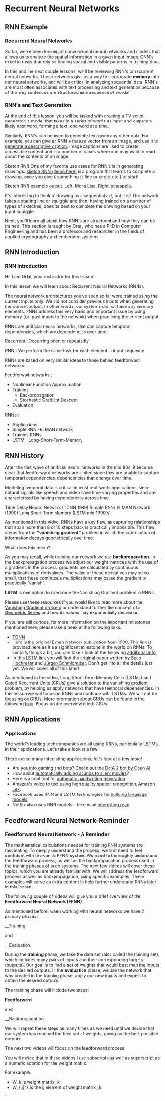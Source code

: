 # Recurrent Neural Networks


## RNN Example


### Recurrent Neural Networks
So far, we've been looking at convolutional neural networks and models that allows us to analyze the spatial information in a given input image. CNN's excel in tasks that rely on finding spatial and visible patterns in training data.

In this and the next couple lessons, we'll be reviewing RNN's or recurrent neural networks. These networks give us a way to incorporate __memory__ into our neural networks, and will be critical in analyzing sequential data. RNN's are most often associated with text processing and text generation because of the way sentences are structured as a sequence of words!

### RNN's and Text Generation
At the end of this lesson, you will be tasked with creating a TV script generator; a model that takes in a series of words as input and outputs a likely next word, forming a text, one word at a time.

Similarly, RNN's can be used to generate text given any other data. For example, you can give an RNN a feature vector from an image, and use it to [generate a descriptive caption](https://github.com/yunjey/pytorch-tutorial/tree/master/tutorials/03-advanced/image_captioning). Image captions are used to create accessible content and in a number of cases where one may want to read about the contents of an image.

Sketch RNN
One of my favorite use cases for RNN's is in generating drawings. [Sketch RNN (demo here)](https://magenta.tensorflow.org/assets/sketch_rnn_demo/index.html) is a program that learns to complete a drawing, once you give it something (a line or circle, etc.) to start!


Sketch RNN example output. Left, Mona Lisa. Right, pineapple.

It's interesting to think of drawing as a sequential act, but it is! This network takes a starting line or squiggle and then, having trained on a number of types of sketches, does its best to complete the drawing based on your input squiggle.

Next, you'll learn all about how RNN's are structured and how they can be trained! This section is taught by Ortal, who has a PhD in Computer Engineering and has been a professor and researcher in the fields of applied cryptography and embedded systems.


## RNN Introduction


### RNN Introduction
Hi! I am Ortal, your instructor for this lesson!

In this lesson we will learn about Recurrent Neural Networks (RNNs).

The neural network architectures you've seen so far were trained using the current inputs only. We did not consider previous inputs when generating the current output. In other words, our systems did not have any memory elements. RNNs address this very basic and important issue by using memory (i.e. past inputs to the network) when producing the current output.


RNNs are artificial neural networks, that can capture temporal dependencies, which are dependencies over time. 

Recurrent : Occurring often or repeatedly

RNN : We perform the same task for each element in input sequence

RNNs are based on very similar ideas to those behind feedforward networks.

Feedforwad networks :

* Nonlinear Function Approximation
* Training
  - Backpropagation
  - Stochastic Gradient Descent
* Evaluation

RNNs :
* Applications
* Simple RNN
  -ELMAN network
* Training RNNs
* LSTM - Long-Short-Term-Memory



## RNN History

After the first wave of artificial neural networks in the mid 80s, it became clear that feedforward networks are limited since they are unable to capture temporarl dependencies, depencencies that change over time. 

Modeling temporal data is critical in most real-world applications, since natural signals like speech and video have time varying properties and are characterized by having dependencies across time. 

Time Delay Neural Network (TDNN 1989)
Simple RNN/ ELMAN Network (1990)
Long Short Term Memory (LSTM mid 1990's)

As mentioned in this video, RNNs have a key flaw, as capturing relationships that span more than 8 or 10 steps back is practically impossible. This flaw stems from the __"vanishing gradient"__ problem in which the contribution of information decays geometrically over time.

What does this mean?

As you may recall, while training our network we use __backpropagation__. In the backpropagation process we adjust our weight matrices with the use of a gradient. In the process, gradients are calculated by continuous multiplications of derivatives. The value of these derivatives may be so small, that these continuous multiplications may cause the gradient to practically "vanish".

__LSTM__ is one option to overcome the Vanishing Gradient problem in RNNs.

Please use these resources if you would like to read more about the [Vanishing Gradient problem](https://en.wikipedia.org/wiki/Vanishing_gradient_problem) or understand further the concept of a [Geometric Series](https://socratic.org/algebra/exponents-and-exponential-functions/geometric-sequences-and-exponential-functions) and how its values may exponentially decrease.

If you are still curious, for more information on the important milestones mentioned here, please take a peek at the following links:

* [TDNN](https://en.wikipedia.org/wiki/Time_delay_neural_network)
* Here is the original [Elman Network](http://onlinelibrary.wiley.com/doi/10.1207/s15516709cog1402_1/abstract) publication from 1990. This link is provided here as it's a significant milestone in the world on RNNs. To simplify things a bit, you can take a look at the following [additional info](https://en.wikipedia.org/wiki/Recurrent_neural_network#Elman_networks_and_Jordan_networks).
* In this [LSTM link](http://www.bioinf.jku.at/publications/older/2604.pdf) you will find the original paper written by [Sepp Hochreiter](https://en.wikipedia.org/wiki/Sepp_Hochreiter) and [Jürgen Schmidhuber](http://people.idsia.ch/~juergen/). Don't get into all the details just yet. We will cover all of this later!

As mentioned in the video, Long Short-Term Memory Cells (LSTMs) and Gated Recurrent Units (GRUs) give a solution to the vanishing gradient problem, by helping us apply networks that have temporal dependencies. In this lesson we will focus on RNNs and continue with LSTMs. We will not be focusing on GRUs. More information about GRUs can be found in the following [blog](https://skymind.ai/wiki/lstm). Focus on the overview titled: GRUs.



## RNN Applications


### Applications

The world's leading tech companies are all using RNNs, particularly LSTMs, in their applications. Let's take a look at a few.



There are so many interesting applications, let's look at a few more!

* Are you into gaming and bots? Check out the [DotA 2 bot by Open AI](https://openai.com/blog/dota-2/)
* How about [automatically adding sounds to silent movies](https://www.youtube.com/watch?time_continue=1&v=0FW99AQmMc8)?
* Here is a cool tool for [automatic handwriting generation](http://www.cs.toronto.edu/~graves/handwriting.cgi?text=My+name+is+Luka&style=&bias=0.15&samples=3)
* Amazon's voice to text using high quality speech recognition, [Amazon Lex](https://aws.amazon.com/ko/lex/faqs/).
* Facebook uses RNN and LSTM technologies for [building language models](https://code.facebook.com/posts/1827693967466780/building-an-efficient-neural-language-model-over-a-billion-words/)
* Netflix also uses RNN models - here is an [interesting read](https://arxiv.org/pdf/1511.06939.pdf)



## Feedforward Neural Network-Reminder


### Feedforward Neural Network - A Reminder

The mathematical calculations needed for training RNN systems are fascinating. To deeply understand the process, we first need to feel confident with the vanilla FFNN system. We need to thoroughly understand the feedforward process, as well as the backpropagation process used in the training phases of such systems. The next few videos will cover these topics, which you are already familiar with. We will address the feedforward process as well as backpropagation, using specific examples. These examples will serve as extra content to help further understand RNNs later in this lesson.

The following couple of videos will give you a brief overview of the __Feedforward Neural Network (FFNN)__.





As mentioned before, when working with neural networks we have 2 primary phases:

__Training

and

__Evaluation.

During the __training__ phase, we take the data set (also called the training set), which includes many pairs of inputs and their corresponding targets (outputs). Our goal is to find a set of weights that would best map the inputs to the desired outputs. In the __evaluation__ phase, we use the network that was created in the training phase, apply our new inputs and expect to obtain the desired outputs.

The training phase will include two steps:

__Feedforward__

and

__Backpropagation

We will repeat these steps as many times as we need until we decide that our system has reached the best set of weights, giving us the best possible outputs.

The next two videos will focus on the feedforward process.

You will notice that in these videos I use subscripts as well as superscript as a numeric notation for the weight matrix.

For example:

* W_k is weight matrix _k
* W_{ij}^k is the ij element of weight matrix _k





`




































